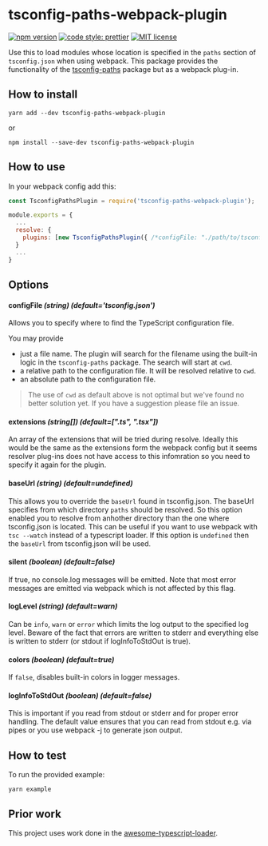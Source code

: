 # tsconfig-paths-webpack-plugin

[![npm version][version-image]][version-url]
[![code style: prettier][prettier-image]][prettier-url]
[![MIT license][license-image]][license-url]

Use this to load modules whose location is specified in the `paths` section of
`tsconfig.json` when using webpack. This package provides the functionality of
the [tsconfig-paths](https://www.npmjs.com/package/tsconfig-paths) package but
as a webpack plug-in.

## How to install

```
yarn add --dev tsconfig-paths-webpack-plugin
```

or

```
npm install --save-dev tsconfig-paths-webpack-plugin
```

## How to use

In your webpack config add this:

```js
const TsconfigPathsPlugin = require('tsconfig-paths-webpack-plugin');

module.exports = {
  ...
  resolve: {
    plugins: [new TsconfigPathsPlugin({ /*configFile: "./path/to/tsconfig.json" */ })]
  }
  ...
}
```

## Options

#### configFile _(string) (default='tsconfig.json')_

Allows you to specify where to find the TypeScript configuration file.

You may provide

* just a file name. The plugin will search for the filename using the built-in
  logic in the `tsconfig-paths` package. The search will start at `cwd`.
* a relative path to the configuration file. It will be resolved relative to
  `cwd`.
* an absolute path to the configuration file.

> The use of `cwd` as default above is not optimal but we've found no better
> solution yet. If you have a suggestion please file an issue.

#### extensions _(string[]) (default=[".ts", ".tsx"])_

An array of the extensions that will be tried during resolve. Ideally this would be the same as the extensions form the webpack config but it seems resolver plug-ins does not have access to this infomration so you need to specify it again for the plugin.

#### baseUrl _(string) (default=undefined)_

This allows you to override the `baseUrl` found in tsconfig.json. The baseUrl specifies from which directory `paths` should be resolved. So this option enabled you to resolve from anhother directory than the one where tsconfig.json is located. This can be useful if you want to use webpack with `tsc --watch` instead of a typescript loader. If this option is `undefined` then the `baseUrl` from tsconfig.json will be used.

#### silent _(boolean) (default=false)_

If true, no console.log messages will be emitted. Note that most error messages
are emitted via webpack which is not affected by this flag.

#### logLevel _(string) (default=warn)_

Can be `info`, `warn` or `error` which limits the log output to the specified
log level. Beware of the fact that errors are written to stderr and everything
else is written to stderr (or stdout if logInfoToStdOut is true).

#### colors _(boolean) (default=true)_

If `false`, disables built-in colors in logger messages.

#### logInfoToStdOut _(boolean) (default=false)_

This is important if you read from stdout or stderr and for proper error
handling. The default value ensures that you can read from stdout e.g. via pipes
or you use webpack -j to generate json output.

## How to test

To run the provided example:

```
yarn example
```

## Prior work

This project uses work done in the
[awesome-typescript-loader](https://github.com/s-panferov/awesome-typescript-loader).

[version-image]: https://img.shields.io/npm/v/tsconfig-paths-webpack-plugin.svg?style=flat
[version-url]: https://www.npmjs.com/package/tsconfig-paths-webpack-plugin
[prettier-image]: https://img.shields.io/badge/code_style-prettier-ff69b4.svg?style=flat
[prettier-url]: https://github.com/prettier/prettier
[license-image]: https://img.shields.io/github/license/jonaskello/tsconfig-paths-webpack-plugin.svg?style=flat
[license-url]: https://opensource.org/licenses/MIT
